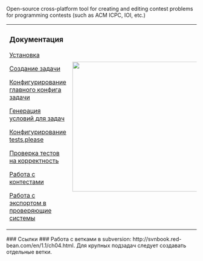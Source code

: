 Open-source cross-platform tool for creating and editing contest problems for programming contests (such as ACM ICPC, IOI, etc.)
<table width='100%'><tr><td>
<h3>Документация</h3>
<a href='http://code.google.com/p/please/wiki/Install'>Установка</a>

<a href='http://code.google.com/p/please/wiki/CreateProblem'>Создание задачи</a>

<a href='http://code.google.com/p/please/wiki/ProblemConfig'>Конфигурирование главного конфига задачи</a>

<a href='http://code.google.com/p/please/wiki/GenerateStatement'>Генерация условий для задач</a>

<a href='http://code.google.com/p/please/wiki/TestsConfig'>Конфигурирование tests.please</a>

<a href='http://code.google.com/p/please/wiki/Validator'>Проверка тестов на корректность</a>

<a href='http://code.google.com/p/please/wiki/Contest'>Работа с контестами</a>

<a href='http://code.google.com/p/please/wiki/Export'>Работа с экспортом в проверяющие системы</a>
</td><td><a href='http://www.youtube.com/watch?feature=player_embedded&v=MYaK9D1C0gE' target='_blank'><img src='http://img.youtube.com/vi/MYaK9D1C0gE/0.jpg' width='425' height=344 /></a></td></tr></table>
### Ссылки ###
Работа с ветками в subversion: http://svnbook.red-bean.com/en/1.1/ch04.html. Для крупных подзадач следует создавать отдельные ветки.